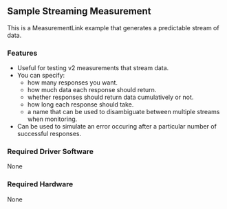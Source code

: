 ## Sample Streaming Measurement

This is a MeasurementLink example that generates a predictable stream of data.

### Features

- Useful for testing v2 measurements that stream data.
- You can specify:
    - how many responses you want.
    - how much data each response should return.
    - whether responses should return data cumulatively or not.
    - how long each response should take.
    - a name that can be used to disambiguate between multiple streams when monitoring.
- Can be used to simulate an error occuring after a particular number of successful responses.

### Required Driver Software

None

### Required Hardware

None